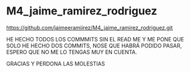 # M4_jaime_ramirez_rodriguez

https://github.com/jaimeeramiirez/M4_jaime_ramirez_rodriguez.git

HE HECHO TODOS LOS COMMMITS SIN EL READ ME Y ME PONE QUE SOLO HE HECHO DOS COMMITS, NOSE QUE HABRÁ PODIDO PASAR, ESPERO QUE NO ME LO TENGAS MUY EN CUENTA. 

GRACIAS Y PERDONA LAS MOLESTIAS
